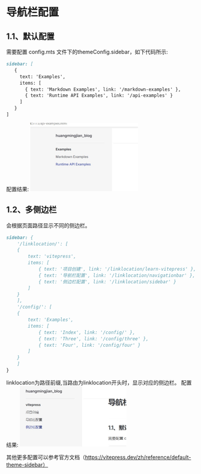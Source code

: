 # 导航栏配置
## 1.1、默认配置
需要配置 config.mts 文件下的themeConfig.sidebar，如下代码所示:
```md
sidebar: [
   {
     text: 'Examples',
     items: [
       { text: 'Markdown Examples', link: '/markdown-examples' },
       { text: 'Runtime API Examples', link: '/api-examples' }
     ]
   }
]
```
配置结果:
<img src="../image/config1.jpg"  style="zoom:50%;" />

## 1.2、多侧边栏
会根据页面路径显示不同的侧边栏。
```md
sidebar: {
    '/linklocation/': [
    {
        text: 'vitepress',
        items: [
            { text: '项目创建', link: '/linklocation/learn-vitepress' },
            { text: '导航栏配置', link: '/linklocation/navigationbar' },
            { text: '侧边栏配置', link: '/linklocation/sidebar' }
        ]
    }
    ],
    '/config/': [
    {
        text: 'Examples',
        items: [
            { text: 'Index', link: '/config/' },
            { text: 'Three', link: '/config/three' },
            { text: 'Four', link: '/config/four' }
        ]
    }
    ]
}
```
linklocation为路径前缀,当路由为linklocation开头时，显示对应的侧边栏。
配置结果:
<img src="../image/config2.jpg"  style="zoom:50%;" />

其他更多配置可以参考官方文档（https://vitepress.dev/zh/reference/default-theme-sidebar）
